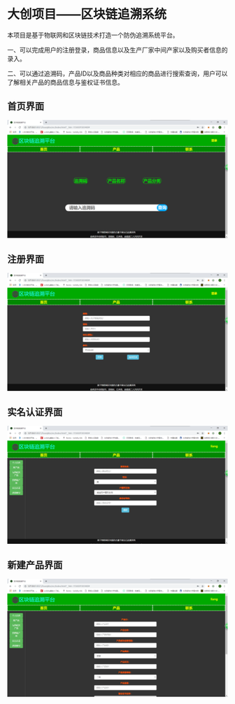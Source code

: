 # 大创项目——区块链追溯系统

本项目是基于物联网和区块链技术打造一个防伪追溯系统平台。

一、可以完成用户的注册登录，商品信息以及生产厂家中间产家以及购买者信息的录入。

二、可以通过追溯码，产品ID以及商品种类对相应的商品进行搜索查询，用户可以了解相关产品的商品信息与鉴权证书信息。


## 首页界面

![avatar](index.png)

## 注册界面

![avatar](register.png)

## 实名认证界面

![avatar](real_name_authentication.png)

## 新建产品界面

![avatar](new_product.png)
